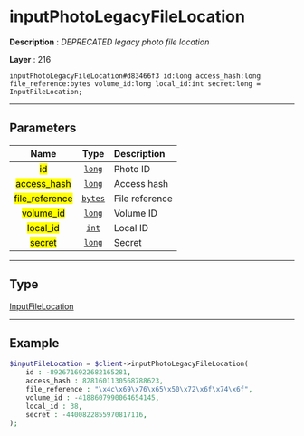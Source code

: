 # inputPhotoLegacyFileLocation

**Description** : *DEPRECATED legacy photo file location*

**Layer** : 216

```tl
inputPhotoLegacyFileLocation#d83466f3 id:long access_hash:long file_reference:bytes volume_id:long local_id:int secret:long = InputFileLocation;
```

---

## Parameters

| Name | Type | Description |
| :---: | :---: | :--- |
| <mark>id</mark> | [`long`](type/long) | Photo ID |
| <mark>access_hash</mark> | [`long`](type/long) | Access hash |
| <mark>file_reference</mark> | [`bytes`](type/bytes) | File reference |
| <mark>volume_id</mark> | [`long`](type/long) | Volume ID |
| <mark>local_id</mark> | [`int`](type/int) | Local ID |
| <mark>secret</mark> | [`long`](type/long) | Secret |

---

## Type

[InputFileLocation](type/InputFileLocation)

---

## Example

```php
$inputFileLocation = $client->inputPhotoLegacyFileLocation(
	id : -8926716922682165281,
	access_hash : 8281601130568788623,
	file_reference : "\x4c\x69\x76\x65\x50\x72\x6f\x74\x6f",
	volume_id : -4188607990064654145,
	local_id : 38,
	secret : -4400822855970817116,
);
```